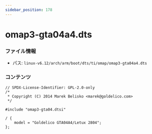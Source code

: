 ```yaml
---
sidebar_position: 178
---
```

# omap3-gta04a4.dts

### ファイル情報

- パス: `linux-v6.12/arch/arm/boot/dts/ti/omap/omap3-gta04a4.dts`

### コンテンツ

```dts
// SPDX-License-Identifier: GPL-2.0-only
/*
 * Copyright (C) 2014 Marek Belisko <marek@goldelico.com>
 */

#include "omap3-gta04.dtsi"

/ {
	model = "Goldelico GTA04A4/Letux 2804";
};

```

